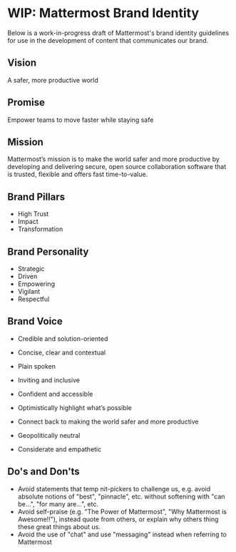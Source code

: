 # WIP: Mattermost Brand Identity 

Below is a work-in-progress draft of Mattermost's brand identity guidelines for use in the development of content that communicates our brand. 

## Vision

A safer, more productive world 

## Promise

Empower teams to move faster while staying safe

## Mission

Mattermost’s mission is to make the world safer and more productive by developing and delivering secure, open source collaboration software that is trusted, flexible and offers fast time-to-value.

## Brand Pillars

- High Trust
- Impact 
- Transformation

## Brand Personality 

- Strategic
- Driven
- Empowering
- Vigilant
- Respectful

## Brand Voice

- Credible and solution-oriented 
- Concise, clear and contextual 
- Plain spoken

- Inviting and inclusive
- Confident and accessible 
- Optimistically highlight what’s possible
 
- Connect back to making the world safer and more productive 
- Geopolitically neutral 
- Considerate and empathetic


## Do's and Don'ts

- Avoid statements that temp nit-pickers to challenge us, e.g. avoid absolute notions of "best", "pinnacle", etc. without softening with "can be...", "for many are...", etc.
- Avoid self-praise (e.g. "The Power of Mattermost", "Why Mattermost is Awesome!!"), instead quote from others, or explain why others thing these great things about us. 
- Avoid the use of "chat" and use "messaging" instead when referring to Mattermost
